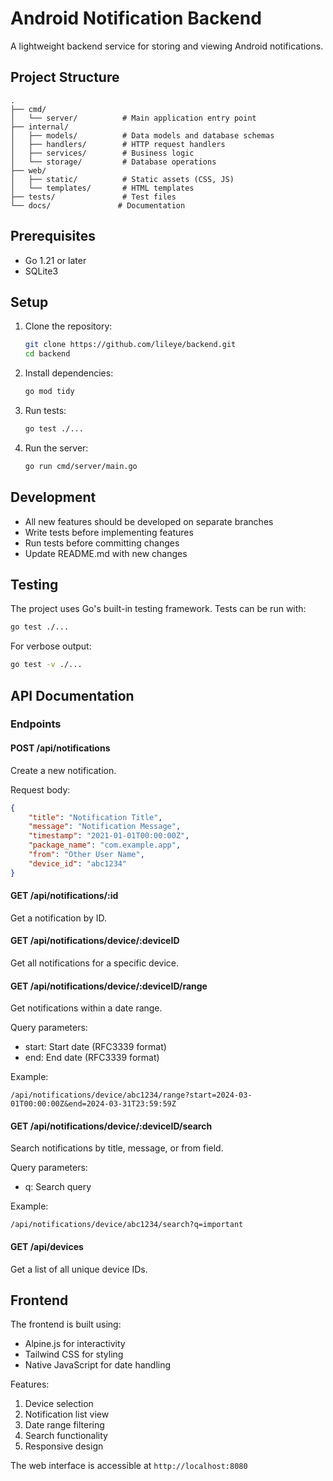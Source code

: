 # Android Notification Backend

A lightweight backend service for storing and viewing Android notifications.

## Project Structure

```
.
├── cmd/
│   └── server/          # Main application entry point
├── internal/
│   ├── models/          # Data models and database schemas
│   ├── handlers/        # HTTP request handlers
│   ├── services/        # Business logic
│   └── storage/         # Database operations
├── web/
│   ├── static/          # Static assets (CSS, JS)
│   └── templates/       # HTML templates
├── tests/               # Test files
└── docs/               # Documentation
```

## Prerequisites

- Go 1.21 or later
- SQLite3

## Setup

1. Clone the repository:
   ```bash
   git clone https://github.com/lileye/backend.git
   cd backend
   ```

2. Install dependencies:
   ```bash
   go mod tidy
   ```

3. Run tests:
   ```bash
   go test ./...
   ```

4. Run the server:
   ```bash
   go run cmd/server/main.go
   ```

## Development

- All new features should be developed on separate branches
- Write tests before implementing features
- Run tests before committing changes
- Update README.md with new changes

## Testing

The project uses Go's built-in testing framework. Tests can be run with:
```bash
go test ./...
```

For verbose output:
```bash
go test -v ./...
```

## API Documentation

### Endpoints

#### POST /api/notifications
Create a new notification.

Request body:
```json
{
    "title": "Notification Title",
    "message": "Notification Message",
    "timestamp": "2021-01-01T00:00:00Z",
    "package_name": "com.example.app",
    "from": "Other User Name",
    "device_id": "abc1234"
}
```

#### GET /api/notifications/:id
Get a notification by ID.

#### GET /api/notifications/device/:deviceID
Get all notifications for a specific device.

#### GET /api/notifications/device/:deviceID/range
Get notifications within a date range.

Query parameters:
- start: Start date (RFC3339 format)
- end: End date (RFC3339 format)

Example:
```
/api/notifications/device/abc1234/range?start=2024-03-01T00:00:00Z&end=2024-03-31T23:59:59Z
```

#### GET /api/notifications/device/:deviceID/search
Search notifications by title, message, or from field.

Query parameters:
- q: Search query

Example:
```
/api/notifications/device/abc1234/search?q=important
```

#### GET /api/devices
Get a list of all unique device IDs.

## Frontend

The frontend is built using:
- Alpine.js for interactivity
- Tailwind CSS for styling
- Native JavaScript for date handling

Features:
1. Device selection
2. Notification list view
3. Date range filtering
4. Search functionality
5. Responsive design

The web interface is accessible at `http://localhost:8080` 